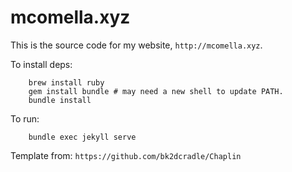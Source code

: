 mcomella.xyz
============

This is the source code for my website, `http://mcomella.xyz`.

To install deps:

        brew install ruby
        gem install bundle # may need a new shell to update PATH.
        bundle install

To run:

        bundle exec jekyll serve

Template from:  `https://github.com/bk2dcradle/Chaplin`
